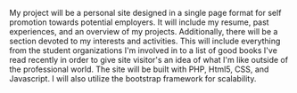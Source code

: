 My project will be a personal site designed in a single page format for self promotion towards potential employers. It will include my resume, past experiences, and an overview of my projects. Additionally, there will be a section devoted to my interests and activities. This will include everything from the student organizations I'm involved in to a list of good books I've read recently in order to give site visitor's an idea of what I'm like outside of the professional world. The site will be built with PHP, Html5, CSS, and Javascript. I will also utilize the bootstrap framework for scalability.